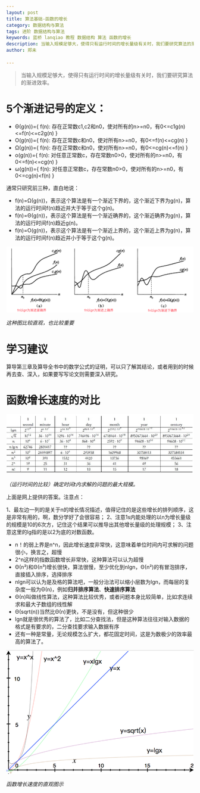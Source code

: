 ```yaml
---
layout: post
title: 算法基础-函数的增长
category: 数据结构与算法
tags: 进阶 数据结构与算法
keywords: 蓝桥 lanqiao 教程 数据结构 算法 函数的增长
description: 当输入规模足够大，使得只有运行时间的增长量级有关时，我们要研究算法的渐进效率。
author: 郑未

---
```

>当输入规模足够大，使得只有运行时间的增长量级有关时，我们要研究算法的渐进效率。

# 5个渐进记号的定义：

- Θ(g(n))={ f(n): 存在正常数c1,c2和n0，使对所有的n>=n0，有0<=c1g(n)<=f(n)<=c2g(n) }
- O(g(n))={ f(n): 存在正常数c和n0，使对所有n>=n0，有0<=f(n)<=cg(n) }
- Ω(g(n))={ f(n): 存在正常数c和n0，使对所有n>=n0，有0<=cg(n)<=f(n) }
- o(g(n))={ f(n): 对任意正常数c，存在常数n0>0，使对所有的n>=n0，有0<=f(n)<=cg(n) }
- ω(g(n))={ f(n): 对任意正常数c，存在常数n0>0，使对所有的n>=n0，有0<=cg(n)<f(n) }

通常只研究前三种，直白地说：

- f(n)=Ω(g(n))，表示这个算法是有一个渐近下界的，这个渐近下界为g(n)，算法的运行时间f(n)趋近并大于等于这个g(n)。
- f(n)=Θ(g(n))，表示这个算法是有一个渐近确界的，这个渐近确界为g(n)，算法的运行时间f(n)趋近g(n)。
- f(n)=O(g(n))，表示这个算法是有一个渐近上界的，这个渐近上界为g(n)，算法的运行时间f(n)趋近并小于等于这个g(n)。

![Alt text](/public/img/algorithm/growth-of-fun-1.png)

*这种图比较直观，也比较重要*

# 学习建议

算导第三章及算导全书中的数学公式的证明，可以只了解其结论，或者用到的时候再去查、深入，如果要写写论文则需要深入研究。

# 函数增长速度的对比

![Alt text](/public/img/algorithm/growth-of-fun-2.jpg)

*（运行时间的比较）确定时间t内求解的问题的最大规模。*

上面是网上提供的答案。注意点：

1、最左边一列的是关于n的增长情况描述，值得记住的是这些增长的排列顺序，这是非常有用的，啊，数分学好了会很容易；
2、注意1s内能处理的以n为增长量级的规模是10的6次方，记住这个结果可以推导出其他增长量级的处理规模；
3、注意这里的lg指的是以2为底的对数函数。

- n！的弱上界是n^n，因此增长速度非常快，这意味着单位时间内可求解的问题很小，换言之，超慢
- 2^n这样的指数函数增长非常快，这种算法可以认为超慢
- Θ(n²)和Θ(n³)增长很快，算法很慢，至少优化到nlgn，Θ(n²)的有冒泡排序，直接插入排序，选择排序
- nlgn可以认为是及格的算法吧，一般分治法可以缩小层数为lgn，而每层的复杂度一般为Θ(n)，例如**归并排序算法**、**快速排序算法**
- Θ(n)叫做线性算法，这种算法比较优秀，或者问题本身比较简单，比如求连续求和最大子数组的线性解
- Θ(sqrt(n))当然比Θ(n)更快，不是没有，但这种很少
- lgn就是很优秀的算法了，比如二分查找法，但是这种算法往往对输入数据的格式是有要求的，二分查找要求输入数据有序
- 还有一种是常量，无论规模怎么扩大，都花固定时间，这是为数极少的效率最高的算法了。

![Alt text](/public/img/algorithm/growth-of-fun-3.png)

*函数增长速度的直观图示*